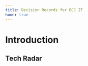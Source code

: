 ```yaml
---
title: Decision Records for BCC IT
home: true
---
```


# Introduction

<AddADR />

## Tech Radar

<TechRadar />